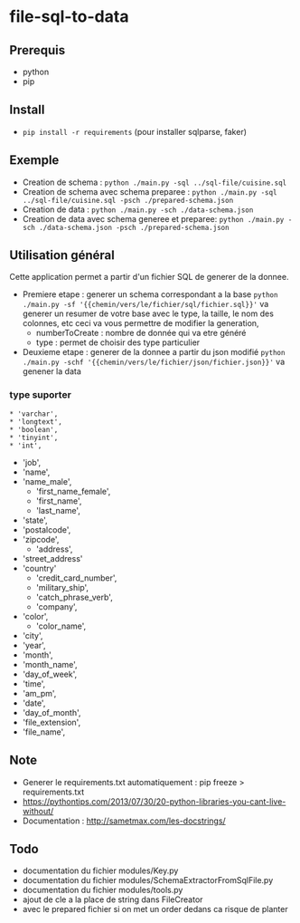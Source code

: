 # file-sql-to-data

## Prerequis
 * python
 * pip

## Install
 * `pip install -r requirements` (pour installer sqlparse, faker)

## Exemple
 * Creation de schema : `python ./main.py -sql ../sql-file/cuisine.sql`
 * Creation de schema avec schema preparee : `python ./main.py -sql ../sql-file/cuisine.sql -psch ./prepared-schema.json`
 * Creation de data : `python ./main.py -sch ./data-schema.json`
 * Creation de data avec schema generee et preparee: `python ./main.py -sch ./data-schema.json -psch ./prepared-schema.json`


## Utilisation général
Cette application permet a partir d'un fichier SQL de generer de la donnee.
  * Premiere etape : generer un schema correspondant a la base
  	`python ./main.py -sf '{{chemin/vers/le/fichier/sql/fichier.sql}}'`
  	va generer un resumer de votre base avec le type, la taille, le nom des colonnes, etc
  	ceci va vous permettre de modifier la generation,
  	* numberToCreate : nombre de donnée qui va etre généré
  	* type : permet de choisir des type particulier
  * Deuxieme etape : generer de la donnee a partir du json modifié
  	`python ./main.py -schf '{{chemin/vers/le/fichier/json/fichier.json}}'`
  	va genener la data

### type suporter

	* 'varchar', 
	* 'longtext', 
	* 'boolean', 
	* 'tinyint', 
	* 'int', 
  * 'job', 
  * 'name', 
  * 'name_male', 
	* 'first_name_female', 
	* 'first_name', 
	* 'last_name',
  * 'state',
  * 'postalcode',
  * 'zipcode',
	* 'address',
  * 'street_address' 
  * 'country' 
	* 'credit_card_number', 
	* 'military_ship', 
	* 'catch_phrase_verb', 
	* 'company',
  * 'color',
	* 'color_name',
  * 'city',
  * 'year',
  * 'month',
  * 'month_name',
  * 'day_of_week',
  * 'time',
  * 'am_pm',
  * 'date',
  * 'day_of_month',
  * 'file_extension',
  * 'file_name',

## Note
 * Generer le requirements.txt automatiquement : pip freeze > requirements.txt
 * https://pythontips.com/2013/07/30/20-python-libraries-you-cant-live-without/
 * Documentation : http://sametmax.com/les-docstrings/

## Todo
 * documentation du fichier modules/Key.py
 * documentation du fichier modules/SchemaExtractorFromSqlFile.py
 * documentation du fichier modules/tools.py
 * ajout de cle a la place de string dans FileCreator
 * avec le prepared fichier si on met un order dedans ca risque de planter 
